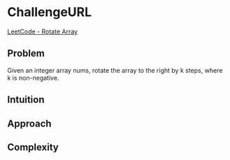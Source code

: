 # ChallengeURL
[LeetCode - Rotate Array](https://leetcode.com/problems/rotate-array/description/?envType=study-plan-v2&envId=top-interview-150)

## Problem
Given an integer array nums, rotate the array to the right by k steps, where k is non-negative.

## Intuition

## Approach

## Complexity
